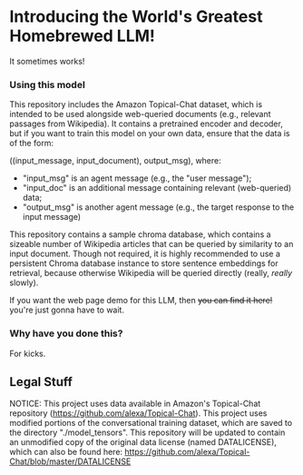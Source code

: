 # Introducing the World's Greatest Homebrewed LLM!

It sometimes works!

### Using this model

This repository includes the Amazon Topical-Chat dataset, which is intended to be used alongside web-queried documents (e.g., relevant passages from Wikipedia). It contains a pretrained encoder and decoder, but if you want to train this model on your own data, ensure that the data is of the form:

((input_message, input_document), output_msg), where:
 * "input_msg" is an agent message (e.g., the "user message");
 * "input_doc" is an additional message containing relevant (web-queried) data;
 * "output_msg" is another agent message (e.g., the target response to the input message)

This repository contains a sample chroma database, which contains a sizeable number of Wikipedia articles that can be queried by similarity to an input document. Though not required, it is highly
recommended to use a persistent Chroma database instance to store sentence embeddings for retrieval, because otherwise Wikipedia will be queried directly (really, _really_ slowly).

If you want the web page demo for this LLM, then ~~you can find it here!~~ you're just gonna have to wait.

### Why have you done this?

For kicks.

## Legal Stuff

NOTICE: This project uses data available in Amazon's Topical-Chat repository (https://github.com/alexa/Topical-Chat). This project uses modified portions of the conversational training dataset, which are saved to the directory "./model_tensors". This repository will be updated to contain an unmodified copy of the original data license (named DATALICENSE), which can also be found here: https://github.com/alexa/Topical-Chat/blob/master/DATALICENSE

